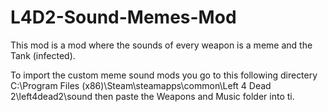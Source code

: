 # L4D2-Sound-Memes-Mod
This mod is a mod where the sounds of every weapon is a meme and the Tank (infected).

To import the custom meme sound mods you go to this following directery C:\Program Files (x86)\Steam\steamapps\common\Left 4 Dead 2\left4dead2\sound then paste the Weapons and Music folder into ti.
